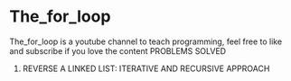 # The_for_loop
The_for_loop is a youtube channel to teach programming, feel free to like and subscribe if you love the content
PROBLEMS SOLVED

1. REVERSE A LINKED LIST: ITERATIVE AND RECURSIVE APPROACH
